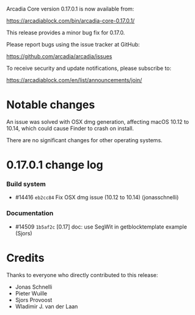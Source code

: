 Arcadia Core version 0.17.0.1 is now available from:

  <https://arcadiablock.com/bin/arcadia-core-0.17.0.1/>

This release provides a minor bug fix for 0.17.0.

Please report bugs using the issue tracker at GitHub:

  <https://github.com/arcadia/arcadia/issues>

To receive security and update notifications, please subscribe to:

  <https://arcadiablock.com/en/list/announcements/join/>

Notable changes
===============

An issue was solved with OSX dmg generation, affecting macOS 10.12 to 10.14,
which could cause Finder to crash on install.

There are no significant changes for other operating systems.

0.17.0.1 change log
===================

### Build system
- #14416 `eb2cc84` Fix OSX dmg issue (10.12 to 10.14) (jonasschnelli)

### Documentation
- #14509 `1b5af2c` [0.17] doc: use SegWit in getblocktemplate example (Sjors)

Credits
=======

Thanks to everyone who directly contributed to this release:

- Jonas Schnelli
- Pieter Wuille
- Sjors Provoost
- Wladimir J. van der Laan


